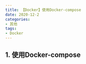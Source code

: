 ```yaml
---
title: 【Docker】使用Docker-compose
date: 2020-12-2
categories: 
- 其他
tags: 
- Docker
---
```


## 1. 使用Docker-compose


